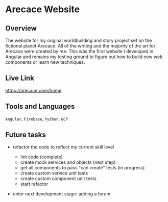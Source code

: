 # Arecace Website
## Overview
The website for my original worldbuilding and story project set on the fictional planet Arecace. All of the writing and the majority of the art for Arecace were created by me. This was the first website I developed in Angular and remains my testing ground to figure out how to build new web components or learn new techniques.

## Live Link
https://arecace.com/home

## Tools and Languages
`Angular`, `Firebase`, `Python`, `GCP`

## Future tasks
- refactor the code to reflect my current skill level
  - lint code (complete)
  - create mock services and objects (next step)
  - get all components to pass "can create" tests (in progress)
  - create custom service unit tests
  - create custom component unit tests
  - start refactor
  
- enter next development stage: adding a forum
